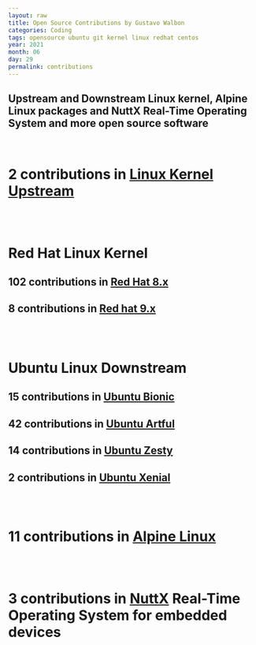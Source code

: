 ```yaml
---
layout: raw
title: Open Source Contributions by Gustavo Walbon
categories: Coding
tags: opensource ubuntu git kernel linux redhat centos
year: 2021
month: 06
day: 29
permalink: contributions
---
```


## Upstream and Downstream Linux kernel, Alpine Linux packages and NuttX Real-Time Operating System and more open source software
<BR>

# 2 contributions in [Linux Kernel Upstream](https://git.kernel.org/pub/scm/linux/kernel/git/torvalds/linux.git/log/?qt=grep&q=walbon)
<div class="scrollBox">
<object style="flex: 1;" data="./upstream.txt"></object>
</div>

<BR><BR>

# Red Hat Linux Kernel
## 102 contributions in [Red Hat 8.x](https://git.centos.org/rpms/kernel/blob/c8/f/SPECS/kernel.spec)
<div class="scrollBox">
<object style="flex: 1;" data="./centos/commits-from-Walbon-centos8.txt"></object>
</div>

## 8 contributions in [Red hat 9.x](https://git.centos.org/rpms/kernel/blob/c9/f/SPECS/kernel.spec)
<div class="scrollBox">
<object style="flex: 1;" data="./centos/commits-from-Walbon-centos9.txt"></object>
</div>

<BR><BR>

# Ubuntu Linux Downstream
## 15 contributions in [Ubuntu Bionic](https://kernel.ubuntu.com/git/ubuntu/ubuntu-bionic.git/log/?qt=grep&q=walbon)
<div class="scrollBox">
<object style="flex: 1;" data="./ubuntu/bionic.txt"></object>
</div>

## 42 contributions in [Ubuntu Artful](https://kernel.ubuntu.com/git/ubuntu/ubuntu-artful.git/log/?qt=grep&q=walbon)
<div class="scrollBox">
<object style="flex: 1;" data="./ubuntu/artful.txt"></object>
</div>

## 14 contributions in [Ubuntu Zesty](https://kernel.ubuntU.com/git/ubuntu/ubuntu-zesty.git/log/?qt=grep&q=walbon)
<div class="scrollBox">
<object style="flex: 1;" data="./ubuntu/zesty.txt"></object>
</div>

## 2 contributions in [Ubuntu Xenial](https://kernel.ubuntu.com/git/ubuntu/ubuntu-xenial.git/log/?qt=grep&q=walbon)
<div class="scrollBox">
<object style="flex: 1;" data="./ubuntu/xenial.txt"></object>
</div>


<BR><BR>

# 11 contributions in [Alpine Linux](https://gitlab.alpinelinux.org/search?group_id=2&project_id=1&scope=merge_requests&search=walbon)
<div class="scrollBox">
<object style="flex: 1;" data="./alpine.txt"></object>
</div>

<BR><BR>

# 3 contributions in [NuttX](https://github.com/apache/incubator-nuttx/commits?author=walbon) Real-Time Operating System for embedded devices
<div class="scrollBox">
<object style="flex: 1;" data="./nuttx.txt"></object>
</div>



